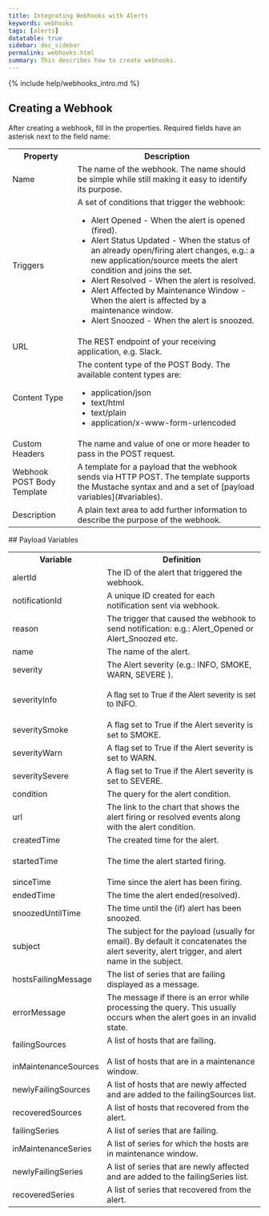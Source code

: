```yaml
---
title: Integrating Webhooks with Alerts
keywords: webhooks
tags: [alerts]
datatable: true
sidebar: doc_sidebar
permalink: webhooks.html
summary: This describes how to create webhooks.
---
```


{% include help/webhooks_intro.md %}

## Creating a Webhook

After creating a webhook, fill in the properties. Required fields have an asterisk next to the field name:
<table>
<tbody>
<tr><th>Property</th><th>Description</th></tr>
<tr>
<td>Name</td>
<td>The name of the webhook. The name should be simple while still making it easy to identify its purpose.</td>
</tr>
<tr>
<td>Triggers</td>
<td>A set of conditions that trigger the webhook:
<ul>
<li>Alert Opened - When the alert is opened (fired).</li>
<li>Alert Status Updated - When the status of an already open/firing alert changes, e.g.: a new application/source meets the alert condition and joins the set.</li>
<li>Alert Resolved - When the alert is resolved.</li>
<li>Alert Affected by Maintenance Window - When the alert is affected by a maintenance window.</li>
<li>Alert Snoozed - When the alert is snoozed.</li>
</ul>
</td>
</tr>
<tr>
<td>URL</td>
<td>The REST endpoint of your receiving application, e.g. Slack.</td>
</tr>
<tr>
<td>Content Type</td>
<td>The content type of the POST Body. The available content types are:
<ul>
<li>application/json</li>
<li>text/html</li>
<li>text/plain</li>
<li>application/x-www-form-urlencoded</li>
</ul>
</td>
</tr>
<tr>
<td>Custom Headers</td>
<td>The name and value of one or more header to pass in the POST request.</td>
</tr>
<tr>
<td>Webhook POST Body Template</td>
<td>A template for a payload that the webhook sends via HTTP POST. The template supports the Mustache syntax and and a set of [payload variables](#variables).</td>
</tr>
<tr>
<td>Description</td>
<td>A plain text area to add further information to describe the purpose of the webhook.</td>
</tr>
</tbody>
</table>

<a name="variables"/>
## Payload Variables

<table>
<tbody>
<tr><th>Variable</th><th>Definition</th></tr>
<tr>
<td>alertId</td>
<td>The ID of the alert that triggered the webhook.</td>
</tr>
<tr>
<td>notificationId</td>
<td>A unique ID created for each notification sent via webhook.</td>
</tr>
<tr>
<td>reason</td>
<td>The trigger that caused the webhook to send notification: e.g.: Alert_Opened or Alert_Snoozed etc.</td>
</tr>
<tr>
<td>name</td>
<td>The name of the alert.</td>
</tr>
<tr>
<td>severity</td>
<td>The Alert severity (e.g.: INFO, SMOKE, WARN, SEVERE ).</td>
</tr>
<tr>
<td>severityInfo</td>
<td>
<p><span style="font-family: arial, helvetica, sans-serif;">A flag set to True if the Alert severity is set to INFO.</p>
</td>
</tr>
<tr>
<td>severitySmoke</td>
<td>A flag set to True if the Alert severity is set to SMOKE.</td>
</tr>
<tr>
<td>severityWarn</td>
<td>A flag set to True if the Alert severity is set to WARN.</td>
</tr>
<tr>
<td>severitySevere</td>
<td>A flag set to True if the Alert severity is set to SEVERE.</td>
</tr>
<tr>
<td>condition</td>
<td>The query for the alert condition.</td>
</tr>
<tr>
<td>url</td>
<td>The link to the chart that shows the alert firing or resolved events along with the alert condition.</td>
</tr>
<tr>
<td>createdTime</td>
<td>The created time for the alert.</td>
</tr>
<tr>
<td>startedTime</td>
<td>
<p>The time the alert started firing.</p>
</td>
</tr>
<tr>
<td>sinceTime</td>
<td>Time since the alert has been firing.</td>
</tr>
<tr>
<td>endedTime</td>
<td>The time the alert ended(resolved).</td>
</tr>
<tr>
<td>snoozedUntilTime</td>
<td>The time until the (if) alert has been snoozed.</td>
</tr>
<tr>
<td>subject</td>
<td>The subject for the payload (usually for email). By default it concatenates the alert severity, alert trigger, and alert name in the subject.</td>
</tr>
<tr>
<td>hostsFailingMessage</td>
<td>The list of series that are failing displayed as a message.</td>
</tr>
<tr>
<td>errorMessage</td>
<td>The message if there is an error while processing the query. This usually occurs when the alert goes in an invalid state.</td>
</tr>
<tr>
<td>failingSources</td>
<td>A list of hosts that are failing.</p>
</td>
</tr>
<tr>
<td>inMaintenanceSources</td>
<td>A list of hosts that are in a maintenance window.</td>
</tr>
<tr>
<td>newlyFailingSources</td>
<td>A list of hosts that are newly affected and are added to the failingSources list.</td>
</tr>
<tr>
<td>recoveredSources</td>
<td>A list of hosts that recovered from the alert.</td>
</tr>
<tr>
<td>failingSeries</td>
<td>A list of series that are failing.</td>
</tr>
<tr>
<td>inMaintenanceSeries</td>
<td>A list of series for which the hosts are in maintenance window.</td>
</tr>
<tr>
<td>newlyFailingSeries</td>
<td>A list of series that are newly affected and are added to the failingSeries list.</td>
</tr>
<tr>
<td>recoveredSeries</td>
<td>A list of series that recovered from the alert.</td>
</tr>
</tbody>
</table>

